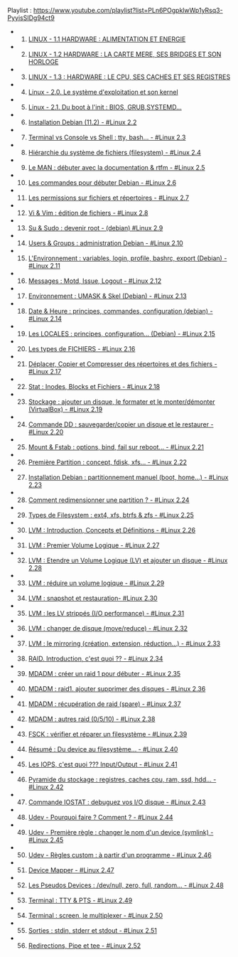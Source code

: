 Playlist : https://www.youtube.com/playlist?list=PLn6POgpklwWp1yRsq3-PyyisSIDg94ct9

- 1. [LINUX - 1.1 HARDWARE : ALIMENTATION ET ENERGIE](https://www.youtube.com/watch?v=-6MA0OCTXko)
- 2. [LINUX - 1.2 HARDWARE : LA CARTE MERE, SES BRIDGES ET SON HORLOGE](https://www.youtube.com/watch?v=LgOPxhutuoQ)
- 3. [LINUX - 1.3 : HARDWARE : LE CPU, SES CACHES ET SES REGISTRES](https://www.youtube.com/watch?v=5mzN2NhhFjE)
- 4. [Linux - 2.0. Le système d'exploitation et son kernel](https://www.youtube.com/watch?v=5u0XIeRhnV8)
- 5. [Linux - 2.1. Du boot à l'init : BIOS, GRUB,SYSTEMD...](https://www.youtube.com/watch?v=H0T1yMpKiHY)
- 6. [Installation Debian (11.2) - #Linux 2.2](https://www.youtube.com/watch?v=9vvUgpKfJ3c)
- 7. [Terminal vs Console vs Shell : tty, bash... - #Linux 2.3](https://www.youtube.com/watch?v=Ml0lBwcS4Vk)
- 8. [Hiérarchie du système de fichiers (filesystem) - #Linux 2.4](https://www.youtube.com/watch?v=ixch0N_Ty6c)
- 9. [Le MAN : débuter avec la documentation & rtfm - #Linux 2.5](https://www.youtube.com/watch?v=4s0SEUdyrAo)
- 10. [Les commandes pour débuter Debian - #Linux 2.6](https://www.youtube.com/watch?v=6rxwGTIPpjA)
- 11. [Les permissions sur fichiers et répertoires - #Linux 2.7](https://www.youtube.com/watch?v=A2aaJVc5PD8)
- 12. [Vi & Vim : édition de fichiers - #Linux 2.8](https://www.youtube.com/watch?v=m4WFcLX7Xc8)
- 13. [Su & Sudo : devenir root - (debian) #Linux 2.9](https://www.youtube.com/watch?v=1XqBbDQ0C1g)
- 14. [Users & Groups : administration Debian - #Linux 2.10](https://www.youtube.com/watch?v=10Sa5lJ5NZs)
- 15. [L'Environnement : variables, login, profile, bashrc, export (Debian)  - #Linux 2.11](https://www.youtube.com/watch?v=6a-DoqQc_rQ)
- 16. [Messages : Motd, Issue, Logout  - #Linux 2.12](https://www.youtube.com/watch?v=scqFs0cTMwI)
- 17. [Environnement : UMASK & Skel (Debian) - #Linux 2.13](https://www.youtube.com/watch?v=iZnMI9rVrTw)
- 18. [Date & Heure : principes, commandes, configuration (debian) - #Linux 2.14](https://www.youtube.com/watch?v=fH5rFrCEcro)
- 19. [Les LOCALES : principes, configuration... (Debian) - #Linux 2.15](https://www.youtube.com/watch?v=TTy0qxxddkc)
- 20. [Les types de FICHIERS  - #Linux 2.16](https://www.youtube.com/watch?v=aqs8DxTnST0)
- 21. [Déplacer, Copier et Compresser des répertoires et des fichiers - #Linux 2.17](https://www.youtube.com/watch?v=uVksM-i4HT8)
- 22. [Stat : Inodes, Blocks et Fichiers - #Linux 2.18](https://www.youtube.com/watch?v=4GhUg7O3ggo)
- 23. [Stockage : ajouter un disque, le formater et le monter/démonter (VirtualBox) - #Linux 2.19](https://www.youtube.com/watch?v=pQKPpoonuSI)
- 24. [Commande DD : sauvegarder/copier un disque et le restaurer - #Linux 2.20](https://www.youtube.com/watch?v=keEFK37zIzU)
- 25. [Mount & Fstab : options, bind, fail sur reboot... - #Linux 2.21](https://www.youtube.com/watch?v=52gJ9hJjjtM)
- 26. [Première Partition : concept, fdisk, xfs... - #Linux 2.22](https://www.youtube.com/watch?v=CpHYkzea_x4)
- 27. [Installation Debian : partitionnement manuel (boot, home...) - #Linux 2.23](https://www.youtube.com/watch?v=_x7oPgqxvJk)
- 28. [Comment redimensionner une partition ? - #Linux 2.24](https://www.youtube.com/watch?v=JYVeUAhkXSc)
- 29. [Types de Filesystem : ext4, xfs, btrfs & zfs - #Linux 2.25](https://www.youtube.com/watch?v=F6NWxlhjeO0)
- 30. [LVM : Introduction, Concepts et Définitions - #Linux 2.26](https://www.youtube.com/watch?v=DbrnnQsF2S4)
- 31. [LVM : Premier Volume Logique - #Linux 2.27](https://www.youtube.com/watch?v=Q6J18RkZ3VY)
- 32. [LVM : Etendre un Volume Logique (LV) et ajouter un disque - #Linux 2.28](https://www.youtube.com/watch?v=q6wL8IaKYi0)
- 33. [LVM : réduire un volume logique - #Linux 2.29](https://www.youtube.com/watch?v=-yGa949OW9c)
- 34. [LVM : snapshot et restauration- #Linux 2.30](https://www.youtube.com/watch?v=v-b7y8CfoPc)
- 35. [LVM : les LV strippés (I/O performance) - #Linux 2.31](https://www.youtube.com/watch?v=411M0n7aBHw)
- 36. [LVM : changer de disque (move/reduce) - #Linux 2.32](https://www.youtube.com/watch?v=sp4OHntBi_M)
- 37. [LVM : le mirroring (création, extension, réduction...) - #Linux 2.33](https://www.youtube.com/watch?v=NqQEVj4qNm8)
- 38. [RAID. Introduction, c'est quoi ?? - #Linux 2.34](https://www.youtube.com/watch?v=vwd43iuiExU)
- 39. [MDADM : créer un raid 1 pour débuter - #Linux 2.35](https://www.youtube.com/watch?v=IQfXeF8q8SI)
- 40. [MDADM : raid1. ajouter supprimer des disques - #Linux 2.36](https://www.youtube.com/watch?v=3RbhenrEOno)
- 41. [MDADM : récupération de raid (spare) - #Linux 2.37](https://www.youtube.com/watch?v=7VnoT4VYDOc)
- 42. [MDADM : autres raid (0/5/10) - #Linux 2.38](https://www.youtube.com/watch?v=LtFg8xc_WFM)
- 43. [FSCK : vérifier et réparer un filesystème - #Linux 2.39](https://www.youtube.com/watch?v=nYod9K7yrGQ)
- 44. [Résumé : Du device au filesystème... - #Linux 2.40](https://www.youtube.com/watch?v=kDH_cSfryfo)
- 45. [Les IOPS, c'est quoi ??? Input/Output - #Linux 2.41](https://www.youtube.com/watch?v=uqFLf5_-6Hc)
- 46. [Pyramide du stockage : registres, caches cpu, ram, ssd, hdd... - #Linux 2.42](https://www.youtube.com/watch?v=vdrXAnC007E)
- 47. [Commande IOSTAT : debuguez vos I/O disque - #Linux 2.43](https://www.youtube.com/watch?v=3NYcoWAMJPw)
- 48. [Udev - Pourquoi faire ? Comment ? - #Linux 2.44](https://www.youtube.com/watch?v=BluFJVr8hUQ)
- 49. [Udev - Première règle : changer le nom d'un device (symlink) - #Linux 2.45](https://www.youtube.com/watch?v=KepfdXQAV0o)
- 50. [Udev - Règles custom : à partir d'un programme - #Linux 2.46](https://www.youtube.com/watch?v=81Y5Hr26Lhk)
- 51. [Device Mapper - #Linux 2.47](https://www.youtube.com/watch?v=UvhdSxw-qE0)
- 52. [Les Pseudos Devices : /dev/null, zero, full, random... - #Linux 2.48](https://www.youtube.com/watch?v=RhHFPpKxlN8)
- 53. [Terminal : TTY & PTS - #Linux 2.49](https://www.youtube.com/watch?v=S0duI-QeEgk)
- 54. [Terminal : screen, le multiplexer - #Linux 2.50](https://www.youtube.com/watch?v=m43yj-NVgnA)
- 55. [Sorties : stdin, stderr et stdout - #Linux 2.51](https://www.youtube.com/watch?v=XwFdweLVsdw)
- 56. [Redirections, Pipe et tee - #Linux 2.52](https://www.youtube.com/watch?v=k3mdawfP07Y)

